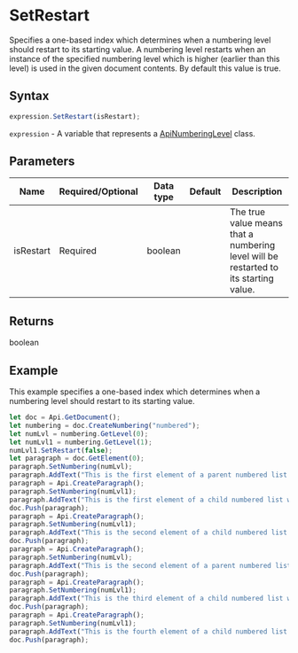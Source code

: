 # SetRestart

Specifies a one-based index which determines when a numbering level should restart to its starting value. A numbering level restarts when an instance of the specified numbering level which is higher (earlier than this level) is used in the given document contents. By default this value is true.

## Syntax

```javascript
expression.SetRestart(isRestart);
```

`expression` - A variable that represents a [ApiNumberingLevel](../ApiNumberingLevel.md) class.

## Parameters

| **Name** | **Required/Optional** | **Data type** | **Default** | **Description** |
| ------------- | ------------- | ------------- | ------------- | ------------- |
| isRestart | Required | boolean |  | The true value means that a numbering level will be restarted to its starting value. |

## Returns

boolean

## Example

This example specifies a one-based index which determines when a numbering level should restart to its starting value.

```javascript editor-docx
let doc = Api.GetDocument();
let numbering = doc.CreateNumbering("numbered");
let numLvl = numbering.GetLevel(0);
let numLvl1 = numbering.GetLevel(1);
numLvl1.SetRestart(false);
let paragraph = doc.GetElement(0);
paragraph.SetNumbering(numLvl);
paragraph.AddText("This is the first element of a parent numbered list which starts with '1'");
paragraph = Api.CreateParagraph();
paragraph.SetNumbering(numLvl1);
paragraph.AddText("This is the first element of a child numbered list which starts with 'a'");
doc.Push(paragraph);
paragraph = Api.CreateParagraph();
paragraph.SetNumbering(numLvl1);
paragraph.AddText("This is the second element of a child numbered list which starts with 'b'");
doc.Push(paragraph);
paragraph = Api.CreateParagraph();
paragraph.SetNumbering(numLvl);
paragraph.AddText("This is the second element of a parent numbered list which starts with '2'");
doc.Push(paragraph);
paragraph = Api.CreateParagraph();
paragraph.SetNumbering(numLvl1);
paragraph.AddText("This is the third element of a child numbered list which starts with 'c'");
doc.Push(paragraph);
paragraph = Api.CreateParagraph();
paragraph.SetNumbering(numLvl1);
paragraph.AddText("This is the fourth element of a child numbered list which starts with 'd'");
doc.Push(paragraph);
```
